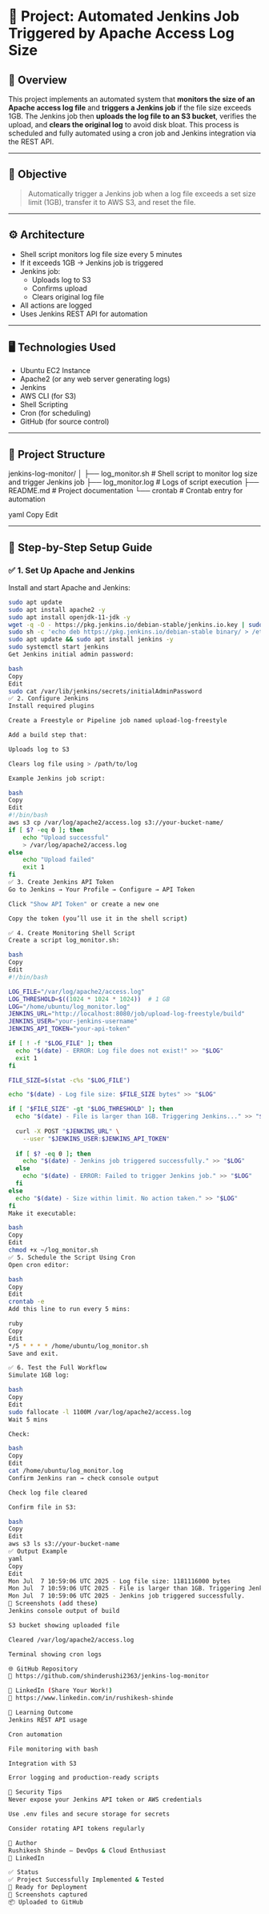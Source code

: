 # 🔐 Project: Automated Jenkins Job Triggered by Apache Access Log Size

## 📌 Overview

This project implements an automated system that **monitors the size of an Apache access log file** and **triggers a Jenkins job** if the file size exceeds 1GB. The Jenkins job then **uploads the log file to an S3 bucket**, verifies the upload, and **clears the original log** to avoid disk bloat. This process is scheduled and fully automated using a cron job and Jenkins integration via the REST API.

---

## 🎯 Objective

> Automatically trigger a Jenkins job when a log file exceeds a set size limit (1GB), transfer it to AWS S3, and reset the file.

---

## ⚙️ Architecture

- Shell script monitors log file size every 5 minutes
- If it exceeds 1GB → Jenkins job is triggered
- Jenkins job:
  - Uploads log to S3
  - Confirms upload
  - Clears original log file
- All actions are logged
- Uses Jenkins REST API for automation

---

## 🖥️ Technologies Used

- Ubuntu EC2 Instance
- Apache2 (or any web server generating logs)
- Jenkins
- AWS CLI (for S3)
- Shell Scripting
- Cron (for scheduling)
- GitHub (for source control)

---

## 📁 Project Structure

jenkins-log-monitor/
│
├── log_monitor.sh # Shell script to monitor log size and trigger Jenkins job
├── log_monitor.log # Logs of script execution
├── README.md # Project documentation
└── crontab # Crontab entry for automation

yaml
Copy
Edit

---

## 📜 Step-by-Step Setup Guide

### ✅ 1. Set Up Apache and Jenkins

Install and start Apache and Jenkins:

```bash
sudo apt update
sudo apt install apache2 -y
sudo apt install openjdk-11-jdk -y
wget -q -O - https://pkg.jenkins.io/debian-stable/jenkins.io.key | sudo apt-key add -
sudo sh -c 'echo deb https://pkg.jenkins.io/debian-stable binary/ > /etc/apt/sources.list.d/jenkins.list'
sudo apt update && sudo apt install jenkins -y
sudo systemctl start jenkins
Get Jenkins initial admin password:

bash
Copy
Edit
sudo cat /var/lib/jenkins/secrets/initialAdminPassword
✅ 2. Configure Jenkins
Install required plugins

Create a Freestyle or Pipeline job named upload-log-freestyle

Add a build step that:

Uploads log to S3

Clears log file using > /path/to/log

Example Jenkins job script:

bash
Copy
Edit
#!/bin/bash
aws s3 cp /var/log/apache2/access.log s3://your-bucket-name/
if [ $? -eq 0 ]; then
    echo "Upload successful"
    > /var/log/apache2/access.log
else
    echo "Upload failed"
    exit 1
fi
✅ 3. Create Jenkins API Token
Go to Jenkins → Your Profile → Configure → API Token

Click "Show API Token" or create a new one

Copy the token (you’ll use it in the shell script)

✅ 4. Create Monitoring Shell Script
Create a script log_monitor.sh:

bash
Copy
Edit
#!/bin/bash

LOG_FILE="/var/log/apache2/access.log"
LOG_THRESHOLD=$((1024 * 1024 * 1024))  # 1 GB
LOG="/home/ubuntu/log_monitor.log"
JENKINS_URL="http://localhost:8080/job/upload-log-freestyle/build"
JENKINS_USER="your-jenkins-username"
JENKINS_API_TOKEN="your-api-token"

if [ ! -f "$LOG_FILE" ]; then
  echo "$(date) - ERROR: Log file does not exist!" >> "$LOG"
  exit 1
fi

FILE_SIZE=$(stat -c%s "$LOG_FILE")

echo "$(date) - Log file size: $FILE_SIZE bytes" >> "$LOG"

if [ "$FILE_SIZE" -gt "$LOG_THRESHOLD" ]; then
  echo "$(date) - File is larger than 1GB. Triggering Jenkins..." >> "$LOG"
  
  curl -X POST "$JENKINS_URL" \
    --user "$JENKINS_USER:$JENKINS_API_TOKEN"
  
  if [ $? -eq 0 ]; then
    echo "$(date) - Jenkins job triggered successfully." >> "$LOG"
  else
    echo "$(date) - ERROR: Failed to trigger Jenkins job." >> "$LOG"
  fi
else
  echo "$(date) - Size within limit. No action taken." >> "$LOG"
fi
Make it executable:

bash
Copy
Edit
chmod +x ~/log_monitor.sh
✅ 5. Schedule the Script Using Cron
Open cron editor:

bash
Copy
Edit
crontab -e
Add this line to run every 5 mins:

ruby
Copy
Edit
*/5 * * * * /home/ubuntu/log_monitor.sh
Save and exit.

✅ 6. Test the Full Workflow
Simulate 1GB log:

bash
Copy
Edit
sudo fallocate -l 1100M /var/log/apache2/access.log
Wait 5 mins

Check:

bash
Copy
Edit
cat /home/ubuntu/log_monitor.log
Confirm Jenkins ran → check console output

Check log file cleared

Confirm file in S3:

bash
Copy
Edit
aws s3 ls s3://your-bucket-name
✅ Output Example
yaml
Copy
Edit
Mon Jul  7 10:59:06 UTC 2025 - Log file size: 1181116000 bytes
Mon Jul  7 10:59:06 UTC 2025 - File is larger than 1GB. Triggering Jenkins...
Mon Jul  7 10:59:06 UTC 2025 - Jenkins job triggered successfully.
📸 Screenshots (add these)
Jenkins console output of build

S3 bucket showing uploaded file

Cleared /var/log/apache2/access.log

Terminal showing cron logs

🌐 GitHub Repository
🔗 https://github.com/shinderushi2363/jenkins-log-monitor

💼 LinkedIn (Share Your Work!)
🔗 https://www.linkedin.com/in/rushikesh-shinde

🧠 Learning Outcome
Jenkins REST API usage

Cron automation

File monitoring with bash

Integration with S3

Error logging and production-ready scripts

🔐 Security Tips
Never expose your Jenkins API token or AWS credentials

Use .env files and secure storage for secrets

Consider rotating API tokens regularly

🙌 Author
Rushikesh Shinde – DevOps & Cloud Enthusiast
🔗 LinkedIn

✅ Status
✅ Project Successfully Implemented & Tested
📌 Ready for Deployment
📸 Screenshots captured
📦 Uploaded to GitHub
